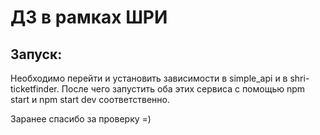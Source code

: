 # ДЗ в рамках ШРИ

## Запуск:
Необходимо перейти и установить зависимости в simple_api и в shri-ticketfinder. После чего запустить оба этих сервиса с помощью npm start и npm start dev соответственно.

Заранее спасибо за проверку =)
